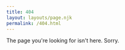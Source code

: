 ```yaml
---
title: 404
layout: layouts/page.njk
permalink: /404.html
---
```

The page you're looking for isn't here. Sorry.
